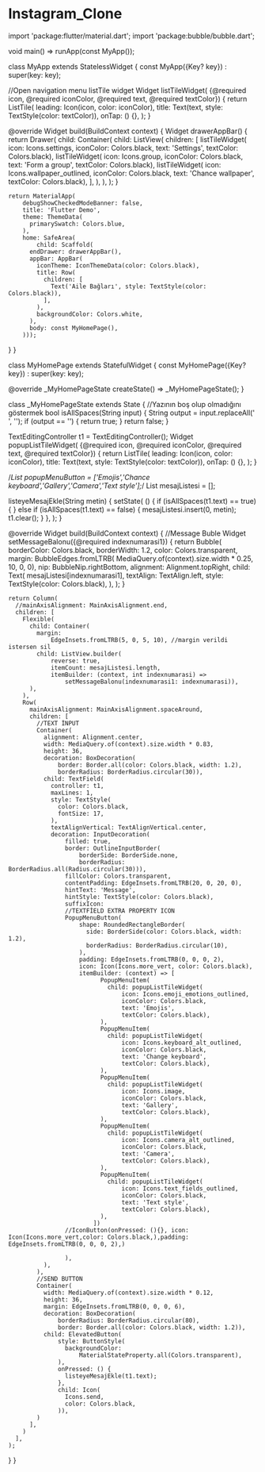 # Instagram_Clone
import 'package:flutter/material.dart';
import 'package:bubble/bubble.dart';

void main() => runApp(const MyApp());

class MyApp extends StatelessWidget {
  const MyApp({Key? key}) : super(key: key);

  //Open navigation menu listTile widget
  Widget listTileWidget(
      {@required icon,
      @required iconColor,
      @required text,
      @required textColor}) {
    return ListTile(
      leading: Icon(icon, color: iconColor),
      title: Text(text, style: TextStyle(color: textColor)),
      onTap: () {},
    );
  }

  @override
  Widget build(BuildContext context) {
    Widget drawerAppBar() {
      return Drawer(
        child: Container(
          child: ListView(
            children: [
              listTileWidget(
                  icon: Icons.settings,
                  iconColor: Colors.black,
                  text: 'Settings',
                  textColor: Colors.black),
              listTileWidget(
                  icon: Icons.group,
                  iconColor: Colors.black,
                  text: 'Form a group',
                  textColor: Colors.black),
              listTileWidget(
                  icon: Icons.wallpaper_outlined,
                  iconColor: Colors.black,
                  text: 'Chance wallpaper',
                  textColor: Colors.black),
            ],
          ),
        ),
      );
    }

    return MaterialApp(
        debugShowCheckedModeBanner: false,
        title: 'Flutter Demo',
        theme: ThemeData(
          primarySwatch: Colors.blue,
        ),
        home: SafeArea(
            child: Scaffold(
          endDrawer: drawerAppBar(),
          appBar: AppBar(
            iconTheme: IconThemeData(color: Colors.black),
            title: Row(
              children: [
                Text('Aile Bağları', style: TextStyle(color: Colors.black)),
              ],
            ),
            backgroundColor: Colors.white,
          ),
          body: const MyHomePage(),
        )));
  }
}

class MyHomePage extends StatefulWidget {
  const MyHomePage({Key? key}) : super(key: key);

  @override
  _MyHomePageState createState() => _MyHomePageState();
}

class _MyHomePageState extends State<MyHomePage> {
  //Yazının boş olup olmadığını göstermek
  bool isAllSpaces(String input) {
    String output = input.replaceAll(' ', '');
    if (output == '') {
      return true;
    }
    return false;
  }

  TextEditingController t1 = TextEditingController();
  Widget popupListTileWidget(
      {@required icon,
      @required iconColor,
      @required text,
      @required textColor}) {
    return ListTile(
      leading: Icon(icon, color: iconColor),
      title: Text(text, style: TextStyle(color: textColor)),
      onTap: () {},
    );
  }
  
  /*List popupMenuButton = <String>['Emojis','Chance keyboard','Gallery','Camera','Text style'];*/
  List mesajListesi = [];
  
  listeyeMesajEkle(String metin) {
    setState(
      () {
        if (isAllSpaces(t1.text) == true) {
        } else if (isAllSpaces(t1.text) == false) {
          mesajListesi.insert(0, metin);
          t1.clear();
        }
      },
    );
  }

  @override
  Widget build(BuildContext context) {
    //Message Buble
    Widget setMessageBalonu({@required indexnumarasi1}) {
      return Bubble(
        borderColor: Colors.black,
        borderWidth: 1.2,
        color: Colors.transparent,
        margin: BubbleEdges.fromLTRB(
            MediaQuery.of(context).size.width * 0.25, 10, 0, 0),
        nip: BubbleNip.rightBottom,
        alignment: Alignment.topRight,
        child: Text(
          mesajListesi[indexnumarasi1],
          textAlign: TextAlign.left,
          style: TextStyle(color: Colors.black),
        ),
      );
    }

    return Column(
      //mainAxisAlignment: MainAxisAlignment.end,
      children: [
        Flexible(
          child: Container(
            margin:
                EdgeInsets.fromLTRB(5, 0, 5, 10), //margin verildi istersen sil
            child: ListView.builder(
                reverse: true,
                itemCount: mesajListesi.length,
                itemBuilder: (context, int indexnumarasi) =>
                    setMessageBalonu(indexnumarasi1: indexnumarasi)),
          ),
        ),
        Row(
          mainAxisAlignment: MainAxisAlignment.spaceAround,
          children: [
            //TEXT İNPUT
            Container(
              alignment: Alignment.center,
              width: MediaQuery.of(context).size.width * 0.83,
              height: 36,
              decoration: BoxDecoration(
                  border: Border.all(color: Colors.black, width: 1.2),
                  borderRadius: BorderRadius.circular(30)),
              child: TextField(
                controller: t1,
                maxLines: 1,
                style: TextStyle(
                  color: Colors.black,
                  fontSize: 17,
                ),
                textAlignVertical: TextAlignVertical.center,
                decoration: InputDecoration(
                    filled: true,
                    border: OutlineInputBorder(
                        borderSide: BorderSide.none,
                        borderRadius: BorderRadius.all(Radius.circular(30))),
                    fillColor: Colors.transparent,
                    contentPadding: EdgeInsets.fromLTRB(20, 0, 20, 0),
                    hintText: 'Message',
                    hintStyle: TextStyle(color: Colors.black),
                    suffixIcon: 
                    //TEXTFİELD EXTRA PROPERTY ICON
                    PopupMenuButton(
                        shape: RoundedRectangleBorder(
                          side: BorderSide(color: Colors.black, width: 1.2),
                          borderRadius: BorderRadius.circular(10),
                        ),
                        padding: EdgeInsets.fromLTRB(0, 0, 0, 2),
                        icon: Icon(Icons.more_vert, color: Colors.black),
                        itemBuilder: (context) => [
                              PopupMenuItem(
                                child: popupListTileWidget(
                                    icon: Icons.emoji_emotions_outlined,
                                    iconColor: Colors.black,
                                    text: 'Emojis',
                                    textColor: Colors.black),
                              ),
                              PopupMenuItem(
                                child: popupListTileWidget(
                                    icon: Icons.keyboard_alt_outlined,
                                    iconColor: Colors.black,
                                    text: 'Change keyboard',
                                    textColor: Colors.black),
                              ),
                              PopupMenuItem(
                                child: popupListTileWidget(
                                    icon: Icons.image,
                                    iconColor: Colors.black,
                                    text: 'Gallery',
                                    textColor: Colors.black),
                              ),
                              PopupMenuItem(
                                child: popupListTileWidget(
                                    icon: Icons.camera_alt_outlined,
                                    iconColor: Colors.black,
                                    text: 'Camera',
                                    textColor: Colors.black),
                              ),
                              PopupMenuItem(
                                child: popupListTileWidget(
                                    icon: Icons.text_fields_outlined,
                                    iconColor: Colors.black,
                                    text: 'Text style',
                                    textColor: Colors.black),
                              ),
                            ])
                    //IconButton(onPressed: (){}, icon: Icon(Icons.more_vert,color: Colors.black,),padding: EdgeInsets.fromLTRB(0, 0, 0, 2),)

                    ),
              ),
            ),
            //SEND BUTTON
            Container(
              width: MediaQuery.of(context).size.width * 0.12,
              height: 36,
              margin: EdgeInsets.fromLTRB(0, 0, 0, 6),
              decoration: BoxDecoration(
                  borderRadius: BorderRadius.circular(80),
                  border: Border.all(color: Colors.black, width: 1.2)),
              child: ElevatedButton(
                  style: ButtonStyle(
                    backgroundColor:
                        MaterialStateProperty.all(Colors.transparent),
                  ),
                  onPressed: () {
                    listeyeMesajEkle(t1.text);
                  },
                  child: Icon(
                    Icons.send,
                    color: Colors.black,
                  )),
            )
          ],
        )
      ],
    );
  }
}
